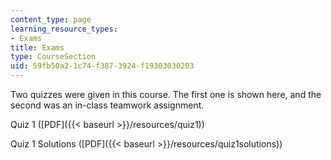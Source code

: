 ```yaml
---
content_type: page
learning_resource_types:
- Exams
title: Exams
type: CourseSection
uid: 59fb50a2-1c74-f387-3924-f19303030203
---
```


Two quizzes were given in this course. The first one is shown here, and the second was an in-class teamwork assignment.

Quiz 1 ([PDF]({{< baseurl >}}/resources/quiz1))

Quiz 1 Solutions ([PDF]({{< baseurl >}}/resources/quiz1solutions))